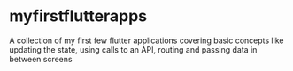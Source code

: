 # myfirstflutterapps
A collection of my first few flutter applications covering basic concepts like updating the state, using calls to an API, routing and passing data in between screens
